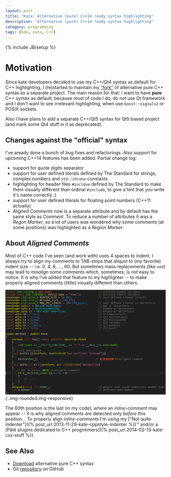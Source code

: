 ```yaml
---
layout: post
title: "Kate: Alternative (pure) C++14 ready syntax highlighting"
description: "Alternative (pure) C++14 ready syntax highlighting"
category: programming
tags: [kde, kate, C++]
---
```

{% include JB/setup %}

Motivation
==========

Since kate developers decided to use my C++/Qt4 syntax as default for C++ highlighting,
I (re)started to maintain my ["fork"](http://kde-files.org/content/show.php?content=90660)
of alternative pure C++ syntax as a separate project. The main reason for that: I want to
have **pure** C++ syntax as default, because most of code I do, do not use Qt framework
and I don't want to see irrelevant highlighting, when use `boost::signals2` or POSIX sockets.

Also I have plans to add a separate C++/Qt5 syntax for Qt5 based project (and mark some Qt4
stuff in it as deprecated).


Changes against the "official" syntax
-------------------------------------

I've aready done a bunch of bug fixes and refactorings. Also support for upcoming C++14 features
has been added. Partial change log:

* support for quote digits separator
* support for user defined literals defined by The Standard for strings, complex numbers and
  `std::chrono` constants
* highlighting for header files `#incldue` defined by The Standard to make them visually different
  than ordinal `#include`, to give a hint that you write it's name correctly ;)
* support for user defined literals for floating point numbers (C++11 actually)
* _Aligned Comments_ now is a separate attribute and by default has the same style as _Comment_.
  To reduce a number of attributes it was a _Regon Marker_, so a lot of users was wondered
  why some comments (at some positions) was highlighted as a _Region Marker_.


About _Aligned Comments_
------------------------

Most of C++ code I've seen (and work with) uses 4 spaces to indent. I always try to align my comments
to TAB-stops that aliquot to (my favorite) indent size -- i.e. 0, 4, 8, …, 60.
But sometimes mass replacements (like `sed`) may lead to _misalign_ some comments which, sometimes, is not
easy to notice. It is why I've added that feature to my highlighter -- to make properly aligned comments
(little) visually different than others.

![C++ highlighting example](/assets/images/kate-cpp-syntax.png){:.img-rounded.img-responsive}

The 60th position is the last (in my code), where an _inline-comment_ may appear -- it is why aligned
comments are detected only _before_ this position… To properly align _inline-comments_ I'm using
my ["Not quite indenter"]({% post_url 2013-11-29-kate-cppstyle-indenter %})™ and/or a
[Pâtè plugins dedicated to C++ progrmmers]({% post_url 2014-02-13-kate-cxx-stuff %}).


See Also
--------

* [Download](http://kde-files.org/content/show.php?content=90660) alternative pure C++ syntax
* Git [repository](https://github.com/zaufi/kate-stuff/tree/master/syntax) on GitHub

